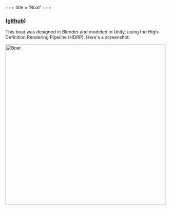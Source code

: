 +++
title = 'Boat'
+++

<link rel="stylesheet" href="../style.css">

### ([github](https://github.com/ArenKDesai/Boat))

This boat was designed in Blender and modeled in Unity, using the High-Definition Rendering Pipeline (HDRP). Here's a screenshot:

<img src="/boatScreenshot.jpg" alt="Boat" width="500">
